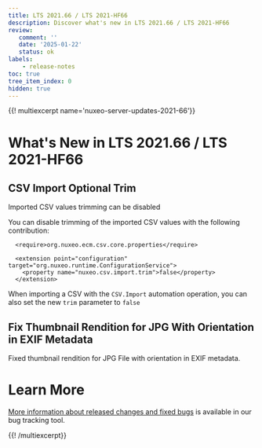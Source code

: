 ```yaml
---
title: LTS 2021.66 / LTS 2021-HF66
description: Discover what's new in LTS 2021.66 / LTS 2021-HF66
review:
   comment: ''
   date: '2025-01-22'
   status: ok
labels:
    - release-notes
toc: true
tree_item_index: 0
hidden: true
---
```


{{! multiexcerpt name='nuxeo-server-updates-2021-66'}}
# What's New in LTS 2021.66 / LTS 2021-HF66

## CSV Import Optional Trim


Imported CSV values trimming can be disabled

You can disable trimming of the imported CSV values with the following contribution:

```
  <require>org.nuxeo.ecm.csv.core.properties</require>

  <extension point="configuration" target="org.nuxeo.runtime.ConfigurationService">
    <property name="nuxeo.csv.import.trim">false</property>
  </extension>
```

When importing a CSV with the `CSV.Import` automation operation, you can also set the new `trim` parameter to `false`


## Fix Thumbnail Rendition for JPG With Orientation in EXIF Metadata


Fixed thumbnail rendition for JPG File with orientation in EXIF metadata.



# Learn More

[More information about released changes and fixed bugs](https://hyland.atlassian.net/secure/ReleaseNote.jspa?projectId=14958&version=34151) is available in our bug tracking tool.

{{! /multiexcerpt}}
